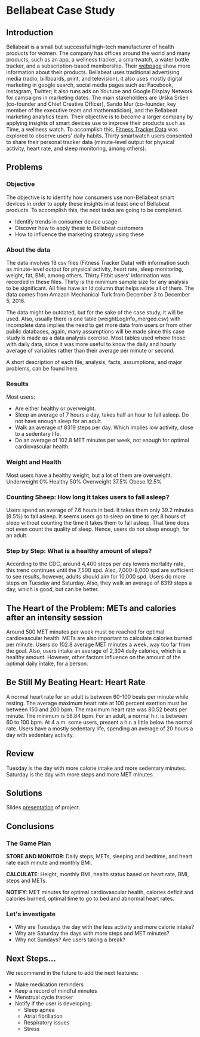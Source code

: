 # Bellabeat Case Study

## Introduction
Bellabeat is a small but successful high-tech manufacturer of health products for women. The company has offices around the world and many products, such as an app, a wellness tracker, a smartwatch, a water bottle tracker, and a subscription-based membership. Their [webpage](https://bellabeat.com/) show more information about their products. Bellabeat uses traditional advertising media (radio, billboards, print, and television), it also uses mostly digital marketing in google search, social media pages such as: Facebook, Instagram, Twitter; it also runs ads on Youtube and Google Display Network for campaigns in marketing dates.
The main stakeholders are Urška Sršen (co-founder and Chief Creative Officer), Sando Mur (co-founder, key member of the executive team and mathematician), and the Bellabeat marketing analytics team.
Their objective is to become a larger company by applying insights of smart devices use to improve their products such as Time, a wellness watch.  To accomplish this, [Fitness Tracker Data](https://www.kaggle.com/arashnic/fitbit) was explored to observe users' daily habits. Thirty smartwatch users consented to share their personal tracker data (minute-level output for physical activity, heart rate, and sleep monitoring, among others).


## Problems
### Objective
The objective is to identify how consumers use non-Bellabeat smart devices in order to apply these insights in at least one of Bellabeat products. To accomplish this, the next tasks are going to be completed.
- Identify trends in consumer device usage
- Discover how to apply these to Bellabeat customers
- How to influence the marketing strategy using these

### About the data
The data involves 18 csv files (Fitness Tracker Data) with information such as minute-level output for physical activity, heart rate, sleep monitoring, weight, fat, BMI, among others. Thirty Fitbit users' information was recorded in these files. Thirty is the minimum sample size for any analysis to be significant. All files have an Id column that helps relate all of them.  The data comes from Amazon Mechanical Turk from December 3 to December 5, 2016.

The data might be outdated, but for the sake of the case study, it will be used. Also, usually there is one table (weightLogInfo_merged.csv) with incomplete data implies the need to get more data from users or from other public databases, again, many assumptions will be made since this case study is made as a data analysis exercise. Most tables used where those with daily data, since it was more useful to know the daily and hourly average of variables rather than their average per minute or second.

A short description of each file, analysis, facts, assumptions, and major problems, can be found here. 

### Results
Most users:
- Are either healthy or overweight.
- Sleep an average of 7 hours a day, takes half an hour to fall asleep. Do not have enough sleep for an adult.
- Walk an average of 8319 steps per day. Which implies low activity, close to a sedentary life.
- Do an average of 102.8 MET minutes per week, not enough for optimal cardiovascular health.

### Weight and Health
Most users have a healthy weight, but a lot of them are overweight.
Underweight 0%
Healthy 50%
Overweight 37.5%
Obese 12.5%

### Counting Sheep: How long it takes users to fall asleep?
Users spend an average of 7.6 hours in bed. It takes them only 39.2 minutes (8.5%) to fall asleep.
It seems users go to sleep on time to get 8 hours of sleep without counting the time it takes them to fall asleep. That time does not even count the quality of sleep. Hence, users do not sleep enough, for an adult. 

### Step by Step: What is a healthy amount of steps?
According to the CDC, around 4,400 steps per day lowers mortality rate, this trend continues until the 7,500 spd. Also, 7,000-8,000 spd are sufficient to see results, however, adults should aim for 10,000 spd.
Users do more steps on Tuesday and Saturday. Also, they walk an average of 8319 steps a day, which is good, but can be better.

## The Heart of the Problem: METs and calories after an intensity session
Around 500 MET minutes per week must be reached for optimal cardiovascular health.  METs are also important to calculate calories burned per minute. Users do 102.8 average MET minutes a week, way too far from the goal. Also, users intake an average of 2,304 daily calories, which is a healthy amount. However, other factors influence on the amount of the optimal daily intake, for a person.

## Be Still My Beating Heart: Heart Rate
A normal heart rate for an adult is between 60-100 beats per minute while resting. The average maximum heart rate at 100 percent exertion must be between 150 and 200 bpm. The maximum heart rate was  80.52 beats per minute.  The minimum is 58.84 bpm. For an adult, a normal h.r. is between 60 to 100 bpm. At 4 a.m. some users, present a h.r. a little below the normal rate. Users have a mostly sedentary life, spending an average of 20 hours a day with sedentary activity.

## Review
Tuesday is the day with more calorie intake and more sedentary minutes.  Saturday is the day with more steps and more MET minutes.


## Solutions

Slides [presentation](https://docs.google.com/presentation/d/1RpI9FruQ30nTynJisbiWwfcVvknLacR8COnLISjaBTY/edit?usp=sharing) of project.

## Conclusions
### The Game Plan
**STORE AND MONITOR**: Daily steps, METs, sleeping and bedtime, and heart rate each minute and monthly BMI.

**CALCULATE**: Height, monthly BMI, health status based on heart rate, BMI, steps and METs.  

**NOTIFY**: MET minutes for optimal cardiovascular health, calories deficit and calories burned, optimal time to go to bed and abnormal heart rates.

### Let's investigate
- Why are Tuesdays the day with the less activity and more calorie intake?
- Why are Saturday the days with more steps and MET minutes?
- Why not Sundays? Are users taking a break?


## Next Steps...
We recommend in the future to add the next features:
- Make medication reminders
- Keep a record of mindful minutes
- Menstrual cycle tracker
- Notify if the user is developing:
  - Sleep apnea
  - Atrial fibrillation
  - Respiratory issues
  - Stress

